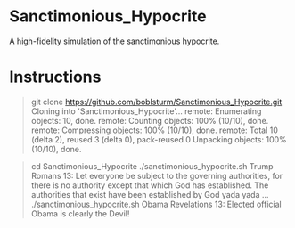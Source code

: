 # Sanctimonious_Hypocrite
A high-fidelity simulation of the sanctimonious hypocrite.

# Instructions
> git clone https://github.com/boblsturm/Sanctimonious_Hypocrite.git
Cloning into 'Sanctimonious_Hypocrite'...
remote: Enumerating objects: 10, done.
remote: Counting objects: 100% (10/10), done.
remote: Compressing objects: 100% (10/10), done.
remote: Total 10 (delta 2), reused 3 (delta 0), pack-reused 0
Unpacking objects: 100% (10/10), done.

> cd Sanctimonious_Hypocrite 
> ./sanctimonious_hypocrite.sh Trump
Romans 13: Let everyone be subject to the governing authorities, for there is no authority except that which God has established. The authorities that exist have been established by God yada yada ...
> ./sanctimonious_hypocrite.sh Obama
Revelations 13: Elected official Obama is clearly the Devil!
